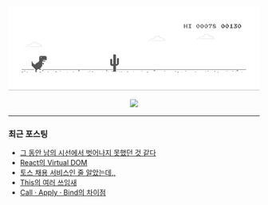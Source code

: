 

![dino.gif](./dino.gif)

<div align="center">
<img style="height:110px" src="https://user-images.githubusercontent.com/19422885/206861312-7dbd3708-98dc-4b97-82e9-96f25581bc94.gif"></img>
</div>

<hr style="height:1px;"/>

### 최근 포스팅
- [그 동안 남의 시선에서 벗어나지 못했던 것 같다](https://klmhyeonwooo.tistory.com/65)<br>
- [React의 Virtual DOM](https://klmhyeonwooo.tistory.com/64)<br>
- [토스 채용 서비스인 줄 알았는데,,](https://klmhyeonwooo.tistory.com/63)<br>
- [This의 여러 쓰임새](https://klmhyeonwooo.tistory.com/62)<br>
- [Call · Apply · Bind의 차이점](https://klmhyeonwooo.tistory.com/61)<br>
